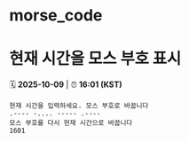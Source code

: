 # morse_code
# 현재 시간을 모스 부호 표시
<!-- MORSE_TIME_START -->
🗓️ **2025-10-09** | ⏰ **16:01 (KST)**

```
현재 시간을 입력하세요. 모스 부호로 바꿉니다
.---- -.... ----- .----
모스 부호를 다시 현재 시간으로 바꿉니다
1601
```
<!-- MORSE_TIME_END -->
